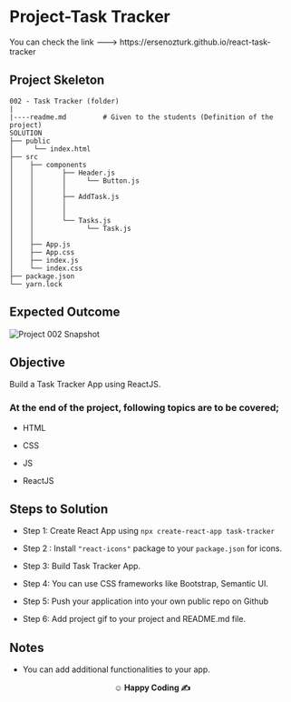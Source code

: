 # Project-Task Tracker
<p>You can check the link ---> https://ersenozturk.github.io/react-task-tracker </p>



## Project Skeleton

```
002 - Task Tracker (folder)
|
|----readme.md         # Given to the students (Definition of the project)
SOLUTION
├── public
│     └── index.html
├── src
│    ├── components
│    │       ├── Header.js
│    │       │     └── Button.js
│    │       │   
│    │       ├── AddTask.js
│    │       │   
│    │       │   
│    │       └── Tasks.js
│    │             └── Task.js
│    │            
│    ├── App.js
│    ├── App.css
│    ├── index.js
│    └── index.css
├── package.json
└── yarn.lock
```

## Expected Outcome

![Project 002 Snapshot](react-task-tracker.gif)

## Objective

Build a Task Tracker App using ReactJS.

### At the end of the project, following topics are to be covered;

- HTML

- CSS

- JS

- ReactJS


## Steps to Solution

- Step 1: Create React App using `npx create-react-app task-tracker`

- Step 2 : Install `"react-icons"` package to your `package.json` for icons.

- Step 3: Build Task Tracker App.

- Step 4: You can use CSS frameworks like Bootstrap, Semantic UI.

- Step 5: Push your application into your own public repo on Github

- Step 6: Add project gif to your project and README.md file.

## Notes

- You can add additional functionalities to your app.

**<p align="center">&#9786; Happy Coding &#9997;</p>**
